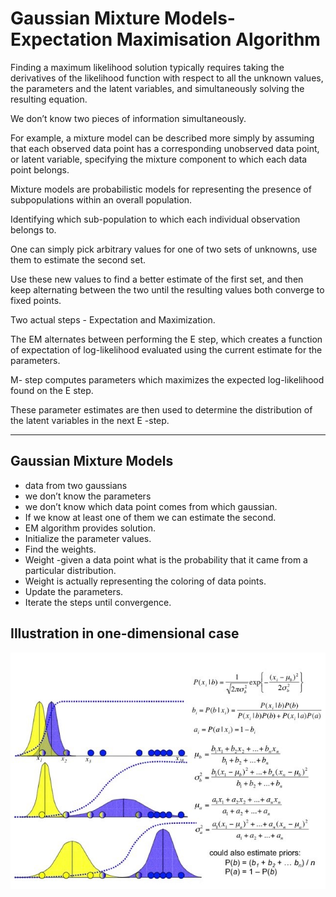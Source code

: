 # Gaussian Mixture Models-Expectation Maximisation Algorithm

Finding a maximum likelihood solution typically requires taking the derivatives of the likelihood function with respect to all the unknown values, the parameters and the latent variables, and simultaneously solving the resulting equation.

We don’t know two pieces of information simultaneously.

For example, a mixture model can be described more simply by assuming that each observed data point has a corresponding unobserved data point, or latent variable, specifying the mixture component to which each data point belongs.

Mixture models are probabilistic models for representing the presence of subpopulations within an overall population. 

Identifying which sub-population to which each individual observation belongs to.

One can simply pick arbitrary values for one of two sets of unknowns, use them to estimate the second set.

Use these new values to find a better estimate of the first set, and then keep alternating between the two until the resulting values both converge to fixed points. 

Two actual steps - Expectation and Maximization.

The EM alternates between performing the E step, which creates a function of expectation of log-likelihood evaluated using the current estimate for the parameters. 

M- step computes parameters which maximizes the expected log-likelihood found on the E step.

These parameter estimates are then used to determine the distribution of the latent variables in the next E -step. 

---

## Gaussian Mixture Models

- data from two gaussians
- we don’t know the parameters
- we don’t know which data point comes from which gaussian.
- If we know at least one of them we can estimate the second.
- EM algorithm provides solution.
- Initialize the parameter values.
- Find the weights.
- Weight -given a data point what is the probability that it came from a particular distribution.
- Weight is actually representing the coloring of data points.
- Update the parameters.
- Iterate the steps until convergence.

## Illustration in one-dimensional case
![image](../images/gaussian_mixture_density.png)
